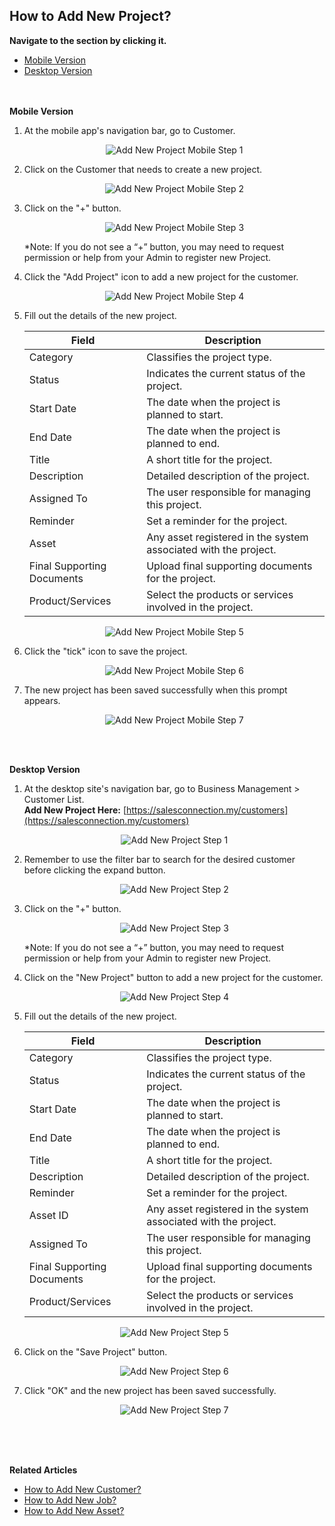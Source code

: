 ## How to Add New Project?

**Navigate to the section by clicking it.**<br>

- [Mobile Version](#section1)<br>
- [Desktop Version](#section2)
<br><br><br>

<a id="section1"></a>

**Mobile Version**

1. At the mobile app's navigation bar, go to Customer.<br>
     
   <p align="center">
     <img src="img/Add_New_Project_Mobile_Step_1.png" alt="Add New Project Mobile Step 1">
   </p>

2. Click on the Customer that needs to create a new project.<br>

   <p align="center">
     <img src="img/Add_New_Project_Mobile_Step_2.png" alt="Add New Project Mobile Step 2">
   </p>

3. Click on the "+" button.<br>
     
   <p align="center">
     <img src="img/Add_New_Project_Mobile_Step_3.png" alt="Add New Project Mobile Step 3">
   </p>

   *Note: If you do not see a “+” button, you may need to request permission or help from your Admin to register new Project.<br>

4. Click the "Add Project" icon to add a new project for the customer.<br>

   <p align="center">
     <img src="img/Add_New_Project_Mobile_Step_4.png" alt="Add New Project Mobile Step 4">
   </p>
     
5. Fill out the details of the new project.<br>

   | Field | Description |
   |-------|---------|
   | Category | Classifies the project type. |
   | Status | Indicates the current status of the project. |
   | Start Date | The date when the project is planned to start. |
   | End Date | The date when the project is planned to end. |
   | Title | A short title for the project. |
   | Description | Detailed description of the project. |
   | Assigned To | The user responsible for managing this project. |
   | Reminder | Set a reminder for the project. |
   | Asset | Any asset registered in the system associated with the project. |
   | Final Supporting Documents | Upload final supporting documents for the project. |
   | Product/Services | Select the products or services involved in the project. |
          
   <p align="center">
     <img src="img/Add_New_Project_Mobile_Step_5.png" alt="Add New Project Mobile Step 5">
   </p>

6. Click the "tick" icon to save the project.<br>

     <p align="center">
       <img src="img/Add_New_Project_Mobile_Step_6.png" alt="Add New Project Mobile Step 6">
     </p>

7. The new project has been saved successfully when this prompt appears.<br>

     <p align="center">
       <img src="img/Add_New_Project_Mobile_Step_7.png" alt="Add New Project Mobile Step 7">
     </p>
     <br><br>
     
<a id="section2"></a>

**Desktop Version**

1. At the desktop site's navigation bar, go to Business Management > Customer List.<br>
   **Add New Project Here:** [https://salesconnection.my/customers](https://salesconnection.my/customers)<br>
     
   <p align="center">
     <img src="img/Add_New_Project_Step_1.png" alt="Add New Project Step 1">
   </p>

2. Remember to use the filter bar to search for the desired customer before clicking the expand button.<br>

   <p align="center">
     <img src="img/Add_New_Project_Step_2.png" alt="Add New Project Step 2">
   </p>

3. Click on the "+" button.<br>
     
   <p align="center">
     <img src="img/Add_New_Project_Step_3.png" alt="Add New Project Step 3">
   </p>

   *Note: If you do not see a “+” button, you may need to request permission or help from your Admin to register new Project.<br>

4. Click on the "New Project" button to add a new project for the customer.<br>

   <p align="center">
     <img src="img/Add_New_Project_Step_4.png" alt="Add New Project Step 4">
   </p>
     
5. Fill out the details of the new project.<br>

   | Field | Description |
   |-------|---------|
   | Category | Classifies the project type. |
   | Status | Indicates the current status of the project. |
   | Start Date | The date when the project is planned to start. |
   | End Date | The date when the project is planned to end. |
   | Title | A short title for the project. |
   | Description | Detailed description of the project. |
   | Reminder | Set a reminder for the project. |
   | Asset ID | Any asset registered in the system associated with the project. |
   | Assigned To | The user responsible for managing this project. |
   | Final Supporting Documents | Upload final supporting documents for the project. |
   | Product/Services | Select the products or services involved in the project. |
          
   <p align="center">
     <img src="img/Add_New_Project_Step_5.png" alt="Add New Project Step 5">
   </p>

6. Click on the "Save Project" button.<br>

     <p align="center">
       <img src="img/Add_New_Project_Step_6.png" alt="Add New Project Step 6">
     </p>

7. Click "OK" and the new project has been saved successfully.<br>

     <p align="center">
       <img src="img/Add_New_Project_Step_7.png" alt="Add New Project Step 7">
     </p>
     <br><br><br>

**Related Articles**<br>
- [How to Add New Customer?](Add_New_Customer.md)
- [How to Add New Job?](Add_New_Job.md)
- [How to Add New Asset?](How_to_Add_New_Asset.md)

